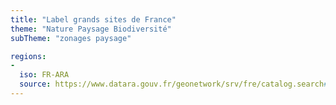 ```yaml
---
title: "Label grands sites de France"
theme: "Nature Paysage Biodiversité"
subTheme: "zonages paysage"

regions:
-
  iso: FR-ARA
  source: https://www.datara.gouv.fr/geonetwork/srv/fre/catalog.search#/search?resultType=details&sortBy=relevance&from=1&to=20&fast=index&_content_type=json&any=Label%20grands%20sites%20de%20France
---
```

